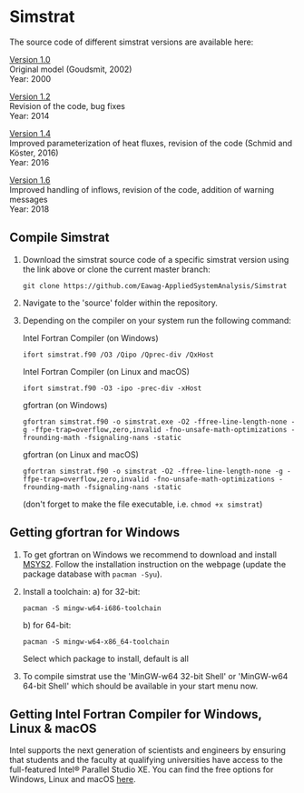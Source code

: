 # Simstrat

The source code of different simstrat versions are available here:

[Version 1.0](https://github.com/Eawag-AppliedSystemAnalysis/Simstrat/releases/tag/V1.0)  
Original model (Goudsmit, 2002)  
Year: 2000  

[Version 1.2](https://github.com/Eawag-AppliedSystemAnalysis/Simstrat/releases/tag/V1.2)  
Revision of the code, bug fixes  
Year: 2014  

[Version 1.4](https://github.com/Eawag-AppliedSystemAnalysis/Simstrat/releases/tag/V1.4)  
Improved parameterization of heat fluxes, revision of the code (Schmid and Köster, 2016)  
Year: 2016  

[Version 1.6](https://github.com/Eawag-AppliedSystemAnalysis/Simstrat/releases/tag/V1.6)  
Improved handling of inflows, revision of the code, addition of warning messages  
Year: 2018  


## Compile Simstrat

1. Download the simstrat source code of a specific simstrat version using the link above or clone the current master branch:

   ```
   git clone https://github.com/Eawag-AppliedSystemAnalysis/Simstrat
   ```

2. Navigate to the 'source' folder within the repository.

3. Depending on the compiler on your system run the following command:

   Intel Fortran Compiler (on Windows)
   ```
   ifort simstrat.f90 /O3 /Qipo /Qprec-div /QxHost
   ```

   Intel Fortran Compiler (on Linux and macOS)
   ```
   ifort simstrat.f90 -O3 -ipo -prec-div -xHost
   ```

   gfortran (on Windows)
   ```
   gfortran simstrat.f90 -o simstrat.exe -O2 -ffree-line-length-none -g -ffpe-trap=overflow,zero,invalid -fno-unsafe-math-optimizations -frounding-math -fsignaling-nans -static
   ```

   gfortran (on Linux and macOS)
   ```
   gfortran simstrat.f90 -o simstrat -O2 -ffree-line-length-none -g -ffpe-trap=overflow,zero,invalid -fno-unsafe-math-optimizations -frounding-math -fsignaling-nans -static
   ```
   (don't forget to make the file executable, i.e. `chmod +x simstrat`)

## Getting gfortran for Windows

1. To get gfortran on Windows we recommend to download and install [MSYS2](http://www.msys2.org/). Follow the installation instruction on the webpage (update the package database with `pacman -Syu`).

2. Install a toolchain:
   a) for 32-bit:
      ```
      pacman -S mingw-w64-i686-toolchain
      ```
   b) for 64-bit:
      ```
      pacman -S mingw-w64-x86_64-toolchain
      ```
   Select which package to install, default is all

3. To compile simstrat use the 'MinGW-w64 32-bit Shell' or 'MinGW-w64 64-bit Shell' which should be available in your start menu now.

## Getting Intel Fortran Compiler for Windows, Linux & macOS

Intel supports the next generation of scientists and engineers by ensuring that students and the faculty at qualifying universities have access to the full-featured Intel® Parallel Studio XE.
You can find the free options for Windows, Linux and macOS [here](https://software.intel.com/en-us/parallel-studio-xe/choose-download).
